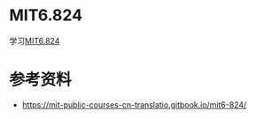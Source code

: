 # MIT6.824
学习[MIT6.824](https://pdos.csail.mit.edu/6.824/schedule.html)

# 参考资料
* https://mit-public-courses-cn-translatio.gitbook.io/mit6-824/

